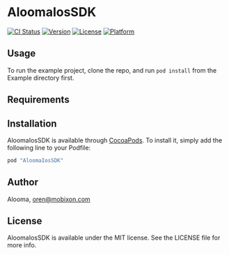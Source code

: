 # AloomaIosSDK

[![CI Status](http://img.shields.io/travis/Alooma/AloomaIosSDK.svg?style=flat)](https://travis-ci.org/Alooma/AloomaIosSDK)
[![Version](https://img.shields.io/cocoapods/v/AloomaIosSDK.svg?style=flat)](http://cocoapods.org/pods/AloomaIosSDK)
[![License](https://img.shields.io/cocoapods/l/AloomaIosSDK.svg?style=flat)](http://cocoapods.org/pods/AloomaIosSDK)
[![Platform](https://img.shields.io/cocoapods/p/AloomaIosSDK.svg?style=flat)](http://cocoapods.org/pods/AloomaIosSDK)

## Usage

To run the example project, clone the repo, and run `pod install` from the Example directory first.

## Requirements

## Installation

AloomaIosSDK is available through [CocoaPods](http://cocoapods.org). To install
it, simply add the following line to your Podfile:

```ruby
pod "AloomaIosSDK"
```

## Author

Alooma, oren@mobixon.com

## License

AloomaIosSDK is available under the MIT license. See the LICENSE file for more info.

